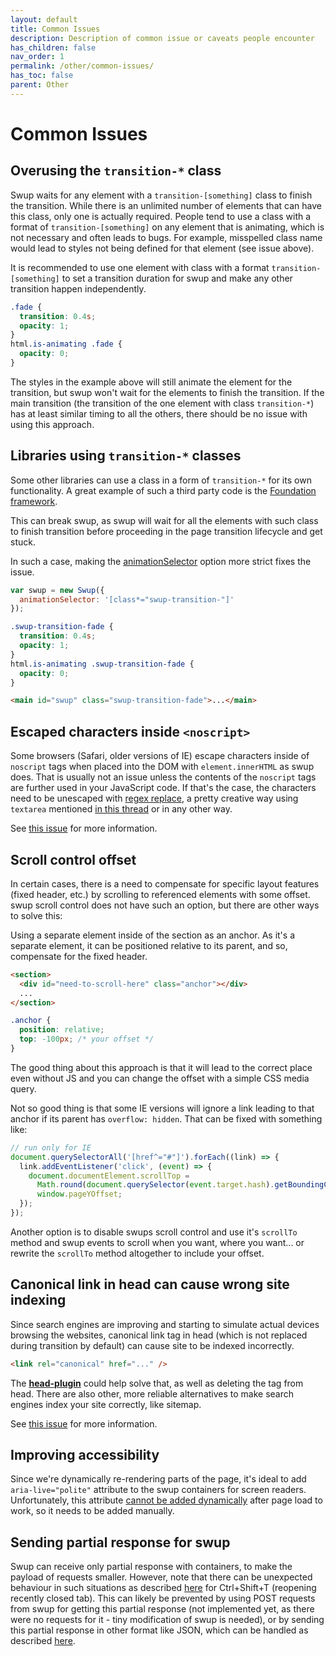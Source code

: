 ```yaml
---
layout: default
title: Common Issues
description: Description of common issue or caveats people encounter
has_children: false
nav_order: 1
permalink: /other/common-issues/
has_toc: false
parent: Other
---
```


# Common Issues

## Overusing the `transition-*` class

Swup waits for any element with a `transition-[something]` class to finish the transition. While there is an unlimited number of elements that can have this class, only one is actually required. People tend to use a class with a format of `transition-[something]` on any element that is animating, which is not necessary and often leads to bugs. For example, misspelled class name would lead to styles not being defined for that element (see issue above).

It is recommended to use one element with class with a format `transition-[something]` to set a transition duration for swup and make any other transition happen independently.

```css
.fade {
  transition: 0.4s;
  opacity: 1;
}
html.is-animating .fade {
  opacity: 0;
}
```

The styles in the example above will still animate the element for the transition, but swup won't wait for the elements to finish the transition. If the main transition (the transition of the one element with class `transition-*`) has at least similar timing to all the others, there should be no issue with using this approach.

## Libraries using `transition-*` classes

Some other libraries can use a class in a form of `transition-*` for its own functionality. A great example of such a third party code is the [Foundation framework](https://foundation.zurb.com/).

This can break swup, as swup will wait for all the elements with such class to finish transition before proceeding in the page transition lifecycle and get stuck.

In such a case, making the [animationSelector](/options#animation-selector) option more strict fixes the issue.

```javascript
var swup = new Swup({
  animationSelector: '[class*="swup-transition-"]'
});
```

```css
.swup-transition-fade {
  transition: 0.4s;
  opacity: 1;
}
html.is-animating .swup-transition-fade {
  opacity: 0;
}
```

```html
<main id="swup" class="swup-transition-fade">...</main>
```

## Escaped characters inside `<noscript>`

Some browsers (Safari, older versions of IE) escape characters inside of `noscript` tags when placed into the DOM with `element.innerHTML` as swup does. That is usually not an issue unless the contents of the `noscript` tags are further used in your JavaScript code. If that's the case, the characters need to be unescaped with [regex replace](https://developer.mozilla.org/en-US/docs/Web/JavaScript/Reference/Global_Objects/String/replace), a pretty creative way using `textarea` mentioned [in this thread](https://github.com/gmrchk/swup/issues/107) or in any other way.

See [this issue](https://github.com/gmrchk/swup/issues/107) for more information.

## Scroll control offset

In certain cases, there is a need to compensate for specific layout features (fixed header, etc.) by scrolling to referenced elements with some offset. swup scroll control does not have such an option, but there are other ways to solve this:

Using a separate element inside of the section as an anchor. As it's a separate element, it can be positioned relative to its parent, and so, compensate for the fixed header.

```html
<section>
  <div id="need-to-scroll-here" class="anchor"></div>
  ...
</section>
```

```css
.anchor {
  position: relative;
  top: -100px; /* your offset */
}
```

The good thing about this approach is that it will lead to the correct place even without JS and you can change the offset with a simple CSS media query.

Not so good thing is that some IE versions will ignore a link leading to that anchor if its parent has `overflow: hidden`. That can be fixed with something like:

```js
// run only for IE
document.querySelectorAll('[href^="#"]').forEach((link) => {
  link.addEventListener('click', (event) => {
    document.documentElement.scrollTop =
      Math.round(document.querySelector(event.target.hash).getBoundingClientRect().top) +
      window.pageYOffset;
  });
});
```

Another option is to disable swups scroll control and use it's `scrollTo` method and swup events to scroll when you want, where you want... or rewrite the `scrollTo` method altogether to include your offset.

## Canonical link in head can cause wrong site indexing

Since search engines are improving and starting to simulate actual devices browsing the websites, canonical link tag in head (which is not replaced during transition by default) can cause site to be indexed incorrectly.

```html
<link rel="canonical" href="..." />
```

The **[head-plugin](/plugins/head-plugin)** could help solve that, as well as deleting the tag from head. There are also other, more reliable alternatives to make search engines index your site correctly, like sitemap.

See [this issue](https://github.com/swup/swup/issues/130) for more information.

## Improving accessibility

Since we're dynamically re-rendering parts of the page, it's ideal to add `aria-live="polite"` attribute to the swup containers for screen readers.
Unfortunately, this attribute [cannot be added dynamically](https://developer.mozilla.org/en-US/docs/Web/Accessibility/ARIA/ARIA_Live_Regions) after page load to work, so it needs to be added manually.

## Sending partial response for swup

Swup can receive only partial response with containers, to make the payload of requests smaller.
However, note that there can be unexpected behaviour in such situations as described [here](https://github.com/swup/swup/issues/246) for Ctrl+Shift+T (reopening recently closed tab).
This can likely be prevented by using POST requests from swup for getting this partial response (not implemented yet, as there were no requests for it - tiny modification of swup is needed), or by sending this partial response in other format like JSON, which can be handled as described [here](https://swup.js.org/api/methods#getPageData).
